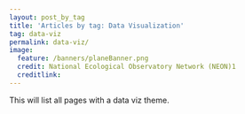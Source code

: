 ```yaml
---
layout: post_by_tag
title: 'Articles by tag: Data Visualization'
tag: data-viz
permalink: data-viz/
image:
  feature: /banners/planeBanner.png
  credit: National Ecological Observatory Network (NEON)1
  creditlink: 
---
```


This will list all pages with a data viz theme.
